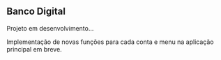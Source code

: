 ## Banco Digital

Projeto em desenvolvimento...

Implementação de novas funções para cada conta e menu na aplicação principal em breve.
